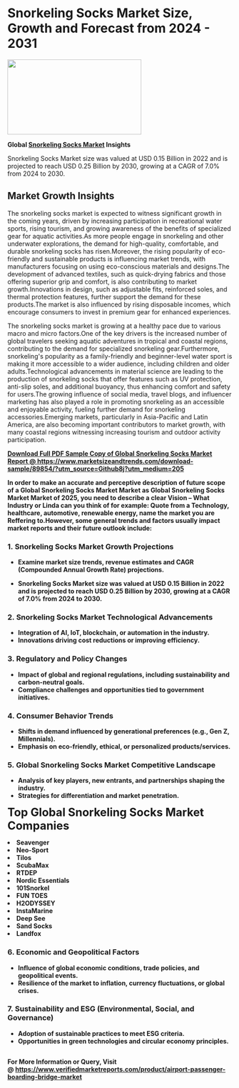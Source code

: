 <H1>Snorkeling Socks Market Size, Growth and Forecast from 2024 - 2031</H1><img class="aligncenter size-medium wp-image-584254" src="https://thirdeyenews.in/wp-content/uploads/2024/09/Global-Market-Research-300x168.jpeg" alt="" width="300" height="168" /><p><strong>Global&nbsp;<a href="https://www.marketsizeandtrends.com/download-sample/89854/?utm_source=Github8j?utm_medium=205">Snorkeling Socks Market</a> Insights</strong></p><p>Snorkeling Socks Market size was valued at USD 0.15 Billion in 2022 and is projected to reach USD 0.25 Billion by 2030, growing at a CAGR of 7.0% from 2024 to 2030.</p><p><h2>Market Growth Insights</h2> <p>The snorkeling socks market is expected to witness significant growth in the coming years, driven by increasing participation in recreational water sports, rising tourism, and growing awareness of the benefits of specialized gear for aquatic activities.As more people engage in snorkeling and other underwater explorations, the demand for high-quality, comfortable, and durable snorkeling socks has risen.Moreover, the rising popularity of eco-friendly and sustainable products is influencing market trends, with manufacturers focusing on using eco-conscious materials and designs.The development of advanced textiles, such as quick-drying fabrics and those offering superior grip and comfort, is also contributing to market growth.Innovations in design, such as adjustable fits, reinforced soles, and thermal protection features, further support the demand for these products.The market is also influenced by rising disposable incomes, which encourage consumers to invest in premium gear for enhanced experiences.</p> <p><strong><a href="#"></a></strong></p> <p>The snorkeling socks market is growing at a healthy pace due to various macro and micro factors.One of the key drivers is the increased number of global travelers seeking aquatic adventures in tropical and coastal regions, contributing to the demand for specialized snorkeling gear.Furthermore, snorkeling's popularity as a family-friendly and beginner-level water sport is making it more accessible to a wider audience, including children and older adults.Technological advancements in material science are leading to the production of snorkeling socks that offer features such as UV protection, anti-slip soles, and additional buoyancy, thus enhancing comfort and safety for users.The growing influence of social media, travel blogs, and influencer marketing has also played a role in promoting snorkeling as an accessible and enjoyable activity, fueling further demand for snorkeling accessories.Emerging markets, particularly in Asia-Pacific and Latin America, are also becoming important contributors to market growth, with many coastal regions witnessing increasing tourism and outdoor activity participation.<p><strong><a href="#"></p><p><span class=""><strong>Download Full PDF Sample Copy of Global Snorkeling Socks Market Report</strong> @ <a href="https://www.marketsizeandtrends.com/download-sample/89854/?utm_source=Github8j?utm_medium=205" target="_blank">https://www.marketsizeandtrends.com/download-sample/89854/?utm_source=Github8j?utm_medium=205</a></span></p><p>In order to make an accurate and perceptive description of future scope of a Global&nbsp;Snorkeling Socks Market Market as Global&nbsp;Snorkeling Socks Market Market of 2025, you need to describe a clear Vision &ndash; What Industry or Linda can you think of for example: Quote from a Technology, healthcare, automotive, renewable energy, name the market you are Reffering to.However, some general trends and factors usually impact market reports and their future outlook include:</p><h3>1.&nbsp;<strong>Snorkeling Socks Market Growth Projections</strong></h3><ul><li>Examine market size trends, revenue estimates and CAGR (Compounded Annual Growth Rate) projections.</li><li><p>Snorkeling Socks Market size was valued at USD 0.15 Billion in 2022 and is projected to reach USD 0.25 Billion by 2030, growing at a CAGR of 7.0% from 2024 to 2030.</p></li></ul><h3>2.&nbsp;<strong>Snorkeling Socks Market Technological Advancements</strong></h3><ul><li>Integration of AI, IoT, blockchain, or automation in the industry.</li><li>Innovations driving cost reductions or improving efficiency.</li></ul><h3>3.&nbsp;<strong>Regulatory and Policy Changes</strong></h3><ul><li>Impact of global and regional regulations, including sustainability and carbon-neutral goals.</li><li>Compliance challenges and opportunities tied to government initiatives.</li></ul><h3>4.&nbsp;<strong>Consumer Behavior Trends</strong></h3><ul><li>Shifts in demand influenced by generational preferences (e.g., Gen Z, Millennials).</li><li>Emphasis on eco-friendly, ethical, or personalized products/services.</li></ul><h3>5.&nbsp;<strong>Global Snorkeling Socks Market Competitive Landscape</strong></h3><ul><li>Analysis of key players, new entrants, and partnerships shaping the industry.</li><li>Strategies for differentiation and market penetration.</li></ul><p data-pm-slice="1 1 []"><span style="color: inherit; font-family: inherit; font-size: 25px;">Top Global Snorkeling Socks Market Companies</span></p><div class="" data-test-id=""><p><li>Seavenger</li><li> Neo-Sport</li><li> Tilos</li><li> ScubaMax</li><li> RTDEP</li><li> Nordic Essentials</li><li> 101Snorkel</li><li> FUN TOES</li><li> H2ODYSSEY</li><li> InstaMarine</li><li> Deep See</li><li> Sand Socks</li><li> Landfox</li></p></div><h3>6.&nbsp;<strong>Economic and Geopolitical Factors</strong></h3><ul><li>Influence of global economic conditions, trade policies, and geopolitical events.</li><li>Resilience of the market to inflation, currency fluctuations, or global crises.</li></ul><h3>7.&nbsp;<strong>Sustainability and ESG (Environmental, Social, and Governance)</strong></h3><ul><li>Adoption of sustainable practices to meet ESG criteria.</li><li>Opportunities in green technologies and circular economy principles.</li></ul><h2><strong style="font-size: 14px;">For More Information or Query, Visit @&nbsp;</strong><a style="background-color: #ffffff; font-size: 14px;" href="https://www.marketsizeandtrends.com/report/snorkeling-socks-market/" target="_blank">https://www.verifiedmarketreports.com/product/airport-passenger-boarding-bridge-market</a></h2>